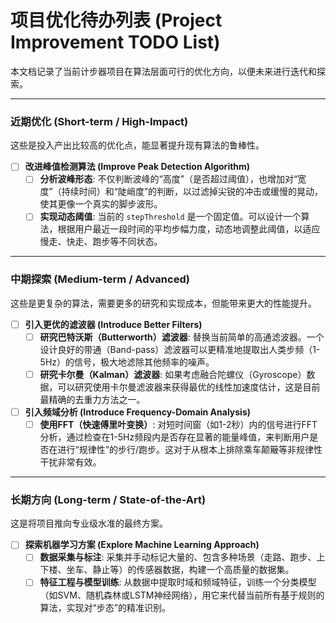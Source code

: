 # 项目优化待办列表 (Project Improvement TODO List)

本文档记录了当前计步器项目在算法层面可行的优化方向，以便未来进行迭代和探索。

---

### 近期优化 (Short-term / High-Impact)

这些是投入产出比较高的优化点，能显著提升现有算法的鲁棒性。

- [ ] **改进峰值检测算法 (Improve Peak Detection Algorithm)**
  - [ ] **分析波峰形态**: 不仅判断波峰的“高度”（是否超过阈值），也增加对“宽度”（持续时间）和“陡峭度”的判断，以过滤掉尖锐的冲击或缓慢的晃动，使其更像一个真实的脚步波形。
  - [ ] **实现动态阈值**: 当前的 `stepThreshold` 是一个固定值。可以设计一个算法，根据用户最近一段时间的平均步幅力度，动态地调整此阈值，以适应慢走、快走、跑步等不同状态。

---

### 中期探索 (Medium-term / Advanced)

这些是更复杂的算法，需要更多的研究和实现成本，但能带来更大的性能提升。

- [ ] **引入更优的滤波器 (Introduce Better Filters)**
  - [ ] **研究巴特沃斯（Butterworth）滤波器**: 替换当前简单的高通滤波器。一个设计良好的带通（Band-pass）滤波器可以更精准地提取出人类步频（1-5Hz）的信号，极大地滤除其他频率的噪声。
  - [ ] **研究卡尔曼（Kalman）滤波器**: 如果考虑融合陀螺仪（Gyroscope）数据，可以研究使用卡尔曼滤波器来获得最优的线性加速度估计，这是目前最精确的去重力方法之一。

- [ ] **引入频域分析 (Introduce Frequency-Domain Analysis)**
  - [ ] **使用FFT（快速傅里叶变换）**: 对短时间窗（如1-2秒）内的信号进行FFT分析，通过检查在1-5Hz频段内是否存在显著的能量峰值，来判断用户是否在进行“规律性”的步行/跑步。这对于从根本上排除乘车颠簸等非规律性干扰非常有效。

---

### 长期方向 (Long-term / State-of-the-Art)

这是将项目推向专业级水准的最终方案。

- [ ] **探索机器学习方案 (Explore Machine Learning Approach)**
  - [ ] **数据采集与标注**: 采集并手动标记大量的、包含多种场景（走路、跑步、上下楼、坐车、静止等）的传感器数据，构建一个高质量的数据集。
  - [ ] **特征工程与模型训练**: 从数据中提取时域和频域特征，训练一个分类模型（如SVM、随机森林或LSTM神经网络），用它来代替当前所有基于规则的算法，实现对“步态”的精准识别。
